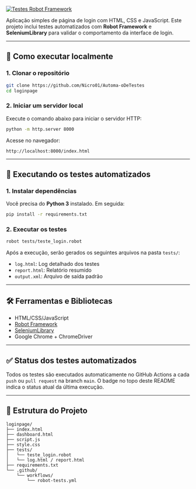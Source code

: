 [![Testes Robot Framework](https://github.com/Nicro01/Automa-oDeTestes/actions/workflows/robot-tests.yml/badge.svg)](https://github.com/Nicro01/Automa-oDeTestes/actions/workflows/robot-tests.yml)

Aplicação simples de página de login com HTML, CSS e JavaScript. Este projeto inclui testes automatizados com **Robot Framework** e **SeleniumLibrary** para validar o comportamento da interface de login.

---

## 🚀 Como executar localmente

### 1. Clonar o repositório

```bash
git clone https://github.com/Nicro01/Automa-oDeTestes
cd loginpage
```

### 2. Iniciar um servidor local

Execute o comando abaixo para iniciar o servidor HTTP:

```bash
python -m http.server 8000
```

Acesse no navegador:

```
http://localhost:8000/index.html
```

---

## 🤖 Executando os testes automatizados

### 1. Instalar dependências

Você precisa do **Python 3** instalado. Em seguida:

```bash
pip install -r requirements.txt
```

### 2. Executar os testes

```bash
robot tests/teste_login.robot
```

Após a execução, serão gerados os seguintes arquivos na pasta `tests/`:

- `log.html`: Log detalhado dos testes
- `report.html`: Relatório resumido
- `output.xml`: Arquivo de saída padrão

---

## 🛠️ Ferramentas e Bibliotecas

- HTML/CSS/JavaScript
- [Robot Framework](https://robotframework.org/)
- [SeleniumLibrary](https://robotframework.org/SeleniumLibrary/)
- Google Chrome + ChromeDriver

---

## ✅ Status dos testes automatizados

Todos os testes são executados automaticamente no GitHub Actions a cada `push` ou `pull request` na branch `main`. O badge no topo deste README indica o status atual da última execução.

---

## 📁 Estrutura do Projeto

```
loginpage/
├── index.html
├── dashboard.html
├── script.js
├── style.css
├── tests/
│   └── teste_login.robot
│   └── log.html / report.html
├── requirements.txt
└── .github/
    └── workflows/
        └── robot-tests.yml
```
